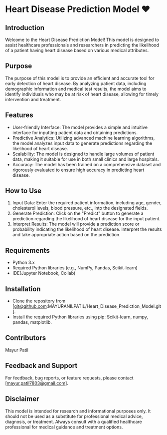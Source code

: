 # Heart Disease Prediction Model ❤️

## Introduction
Welcome to the Heart Disease Prediction Model! This model is designed to assist healthcare professionals and researchers in predicting the likelihood of a patient having heart disease based on various medical attributes.

## Purpose
The purpose of this model is to provide an efficient and accurate tool for early detection of heart disease. By analyzing patient data, including demographic information and medical test results, the model aims to identify individuals who may be at risk of heart disease, allowing for timely intervention and treatment.

## Features
  * User-friendly Interface: The model provides a simple and intuitive interface for inputting patient data and obtaining predictions.
  * Predictive Analytics: Utilizing advanced machine learning algorithms, the model analyzes input data to generate predictions regarding the likelihood of heart disease.
  * Scalability: The model is designed to handle large volumes of patient data, making it suitable for use in both small clinics and large hospitals.
  * Accuracy: The model has been trained on a comprehensive dataset and rigorously evaluated to ensure high accuracy in predicting heart disease.
## How to Use
  1. Input Data: Enter the required patient information, including age, gender, cholesterol levels, blood pressure, etc., into the designated fields.
  2. Generate Prediction: Click on the "Predict" button to generate a prediction regarding the likelihood of heart disease for the input patient.
  3. Interpret Results: The model will provide a prediction score or probability indicating the likelihood of heart disease. Interpret the results and take appropriate action based 
     on the prediction.
## Requirements
  * Python 3.x
  * Required Python libraries (e.g., NumPy, Pandas, Scikit-learn)
  * IDE(Jupyter Notebook, Collab)
## Installation
  * Clone the repository from [git@github.com:MAYURANILPATIL/Heart_Disease_Prediction_Model.git].
  * Install the required Python libraries using pip: Scikit-learn, numpy, pandas, matplotlib.

## Contributors
Mayur Patil

## Feedback and Support
For feedback, bug reports, or feature requests, please contact [mayur.patil7803@gmail.com].

## Disclaimer
This model is intended for research and informational purposes only. It should not be used as a substitute for professional medical advice, diagnosis, or treatment. Always consult with a qualified healthcare professional for medical guidance and treatment options.
